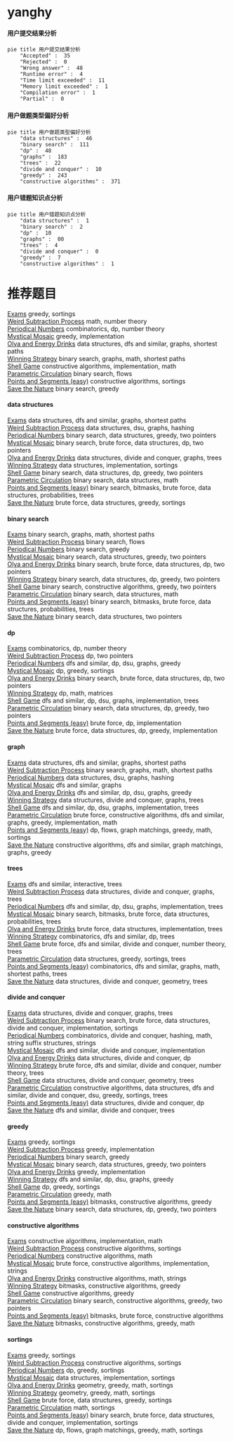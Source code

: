 # yanghy
<!-- tabs:start -->
#### **用户提交结果分析**

```mermaid
pie title 用户提交结果分析
    "Accepted" :  35
    "Rejected" :  0
    "Wrong answer" :  48
    "Runtime error" :  4
    "Time limit exceeded" :  11
    "Memory limit exceeded" :  1
    "Compilation error" :  1
    "Partial" :  0
```
#### **用户做题类型偏好分析**

```mermaid
pie title 用户做题类型偏好分析
    "data structures" :  46
    "binary search" :  111
    "dp" :  48
    "graphs" :  183
    "trees" :  22
    "divide and conquer" :  10
    "greedy" :  243
    "constructive algorithms" :  371
```
#### **用户错题知识点分析**

```mermaid
pie title 用户错题知识点分析
    "data structures" :  1
    "binary search" :  2
    "dp" :  10
    "graphs" :  00
    "trees" :  4
    "divide and conquer" :  0
    "greedy" :  7
    "constructive algorithms" :  1
```
<!-- tabs:end -->
# 推荐题目
[Exams](http://codeforces.com/problemset/problem/479/C)		greedy,
                        sortings		  
[Weird Subtraction Process](http://codeforces.com/problemset/problem/946/B)		math,
                        number theory		  
[Periodical Numbers](http://codeforces.com/problemset/problem/215/E)		combinatorics,
                        dp,
                        number theory		  
[Mystical Mosaic](http://codeforces.com/problemset/problem/924/A)		greedy,
                        implementation		  
[Olya and Energy Drinks](http://codeforces.com/problemset/problem/877/D)		data structures,
                        dfs and similar,
                        graphs,
                        shortest paths		  
[Winning Strategy](http://codeforces.com/problemset/problem/97/C)		binary search,
                        graphs,
                        math,
                        shortest paths		  
[Shell Game](http://codeforces.com/problemset/problem/777/A)		constructive algorithms,
                        implementation,
                        math		  
[Parametric Circulation](http://codeforces.com/problemset/problem/925/F)		binary search,
                        flows		  
[Points and Segments (easy)](http://codeforces.com/problemset/problem/430/A)		constructive algorithms,
                        sortings		  
[Save the Nature](https://codeforces.com/contest/1240/problem/A)		binary search,
                        greedy		  
<!-- tabs:start -->
#### **data structures**
[Exams](http://codeforces.com/problemset/problem/877/D)		data structures,
                        dfs and similar,
                        graphs,
                        shortest paths		  
[Weird Subtraction Process](http://codeforces.com/problemset/problem/1166/F)		data structures,
                        dsu,
                        graphs,
                        hashing		  
[Periodical Numbers](http://codeforces.com/problemset/problem/1041/C)		binary search,
                        data structures,
                        greedy,
                        two pointers		  
[Mystical Mosaic](http://codeforces.com/problemset/problem/466/C)		binary search,
                        brute force,
                        data structures,
                        dp,
                        two pointers		  
[Olya and Energy Drinks](http://codeforces.com/problemset/problem/757/G)		data structures,
                        divide and conquer,
                        graphs,
                        trees		  
[Winning Strategy](http://codeforces.com/problemset/problem/915/E)		data structures,
                        implementation,
                        sortings		  
[Shell Game](http://codeforces.com/problemset/problem/1492/C)		binary search,
                        data structures,
                        dp,
                        greedy,
                        two pointers		  
[Parametric Circulation](http://codeforces.com/problemset/problem/1490/G)		binary search,
                        data structures,
                        math		  
[Points and Segments (easy)](http://codeforces.com/problemset/problem/1479/D)		binary search,
                        bitmasks,
                        brute force,
                        data structures,
                        probabilities,
                        trees		  
[Save the Nature](http://codeforces.com/problemset/problem/1497/A)		brute force,
                        data structures,
                        greedy,
                        sortings		  
#### **binary search**
[Exams](http://codeforces.com/problemset/problem/97/C)		binary search,
                        graphs,
                        math,
                        shortest paths		  
[Weird Subtraction Process](http://codeforces.com/problemset/problem/925/F)		binary search,
                        flows		  
[Periodical Numbers](https://codeforces.com/contest/1240/problem/A)		binary search,
                        greedy		  
[Mystical Mosaic](http://codeforces.com/problemset/problem/1041/C)		binary search,
                        data structures,
                        greedy,
                        two pointers		  
[Olya and Energy Drinks](http://codeforces.com/problemset/problem/466/C)		binary search,
                        brute force,
                        data structures,
                        dp,
                        two pointers		  
[Winning Strategy](http://codeforces.com/problemset/problem/1492/C)		binary search,
                        data structures,
                        dp,
                        greedy,
                        two pointers		  
[Shell Game](http://codeforces.com/problemset/problem/1463/D)		binary search,
                        constructive algorithms,
                        greedy,
                        two pointers		  
[Parametric Circulation](http://codeforces.com/problemset/problem/1490/G)		binary search,
                        data structures,
                        math		  
[Points and Segments (easy)](http://codeforces.com/problemset/problem/1479/D)		binary search,
                        bitmasks,
                        brute force,
                        data structures,
                        probabilities,
                        trees		  
[Save the Nature](http://codeforces.com/problemset/problem/1436/E)		binary search,
                        data structures,
                        two pointers		  
#### **dp**
[Exams](http://codeforces.com/problemset/problem/215/E)		combinatorics,
                        dp,
                        number theory		  
[Weird Subtraction Process](http://codeforces.com/problemset/problem/264/D)		dp,
                        two pointers		  
[Periodical Numbers](http://codeforces.com/problemset/problem/650/C)		dfs and similar,
                        dp,
                        dsu,
                        graphs,
                        greedy		  
[Mystical Mosaic](http://codeforces.com/problemset/problem/747/D)		dp,
                        greedy,
                        sortings		  
[Olya and Energy Drinks](http://codeforces.com/problemset/problem/466/C)		binary search,
                        brute force,
                        data structures,
                        dp,
                        two pointers		  
[Winning Strategy](http://codeforces.com/problemset/problem/1474/F)		dp,
                        math,
                        matrices		  
[Shell Game](http://codeforces.com/problemset/problem/763/A)		dfs and similar,
                        dp,
                        dsu,
                        graphs,
                        implementation,
                        trees		  
[Parametric Circulation](http://codeforces.com/problemset/problem/1492/C)		binary search,
                        data structures,
                        dp,
                        greedy,
                        two pointers		  
[Points and Segments (easy)](https://codeforces.com/contest/1457/problem/C)		brute force,
                        dp,
                        implementation		  
[Save the Nature](http://codeforces.com/problemset/problem/1491/C)		brute force,
                        data structures,
                        dp,
                        greedy,
                        implementation		  
#### **graph**
[Exams](http://codeforces.com/problemset/problem/877/D)		data structures,
                        dfs and similar,
                        graphs,
                        shortest paths		  
[Weird Subtraction Process](http://codeforces.com/problemset/problem/97/C)		binary search,
                        graphs,
                        math,
                        shortest paths		  
[Periodical Numbers](http://codeforces.com/problemset/problem/1166/F)		data structures,
                        dsu,
                        graphs,
                        hashing		  
[Mystical Mosaic](http://codeforces.com/problemset/problem/915/D)		dfs and similar,
                        graphs		  
[Olya and Energy Drinks](http://codeforces.com/problemset/problem/650/C)		dfs and similar,
                        dp,
                        dsu,
                        graphs,
                        greedy		  
[Winning Strategy](http://codeforces.com/problemset/problem/757/G)		data structures,
                        divide and conquer,
                        graphs,
                        trees		  
[Shell Game](http://codeforces.com/problemset/problem/763/A)		dfs and similar,
                        dp,
                        dsu,
                        graphs,
                        implementation,
                        trees		  
[Parametric Circulation](http://codeforces.com/problemset/problem/1487/C)		brute force,
                        constructive algorithms,
                        dfs and similar,
                        graphs,
                        greedy,
                        implementation,
                        math		  
[Points and Segments (easy)](http://codeforces.com/problemset/problem/1437/C)		dp,
                        flows,
                        graph matchings,
                        greedy,
                        math,
                        sortings		  
[Save the Nature](http://codeforces.com/problemset/problem/1470/D)		constructive algorithms,
                        dfs and similar,
                        graph matchings,
                        graphs,
                        greedy		  
#### **trees**
[Exams](https://codeforces.com/contest/1074/problem/B)		dfs and similar,
                        interactive,
                        trees		  
[Weird Subtraction Process](http://codeforces.com/problemset/problem/757/G)		data structures,
                        divide and conquer,
                        graphs,
                        trees		  
[Periodical Numbers](http://codeforces.com/problemset/problem/763/A)		dfs and similar,
                        dp,
                        dsu,
                        graphs,
                        implementation,
                        trees		  
[Mystical Mosaic](http://codeforces.com/problemset/problem/1479/D)		binary search,
                        bitmasks,
                        brute force,
                        data structures,
                        probabilities,
                        trees		  
[Olya and Energy Drinks](http://codeforces.com/problemset/problem/1511/C)		brute force,
                        data structures,
                        implementation,
                        trees		  
[Winning Strategy](http://codeforces.com/problemset/problem/1499/F)		combinatorics,
                        dfs and similar,
                        dp,
                        trees		  
[Shell Game](http://codeforces.com/problemset/problem/1491/E)		brute force,
                        dfs and similar,
                        divide and conquer,
                        number theory,
                        trees		  
[Parametric Circulation](http://codeforces.com/problemset/problem/1466/D)		data structures,
                        greedy,
                        sortings,
                        trees		  
[Points and Segments (easy)](http://codeforces.com/problemset/problem/1495/D)		combinatorics,
                        dfs and similar,
                        graphs,
                        math,
                        shortest paths,
                        trees		  
[Save the Nature](http://codeforces.com/problemset/problem/1303/G)		data structures,
                        divide and conquer,
                        geometry,
                        trees		  
#### **divide and conquer**
[Exams](http://codeforces.com/problemset/problem/757/G)		data structures,
                        divide and conquer,
                        graphs,
                        trees		  
[Weird Subtraction Process](http://codeforces.com/problemset/problem/1461/D)		binary search,
                        brute force,
                        data structures,
                        divide and conquer,
                        implementation,
                        sortings		  
[Periodical Numbers](http://codeforces.com/problemset/problem/1466/G)		combinatorics,
                        divide and conquer,
                        hashing,
                        math,
                        string suffix structures,
                        strings		  
[Mystical Mosaic](http://codeforces.com/problemset/problem/1490/D)		dfs and similar,
                        divide and conquer,
                        implementation		  
[Olya and Energy Drinks](https://codeforces.com/contest/1483/problem/C)		data structures,
                        divide and conquer,
                        dp		  
[Winning Strategy](http://codeforces.com/problemset/problem/1491/E)		brute force,
                        dfs and similar,
                        divide and conquer,
                        number theory,
                        trees		  
[Shell Game](http://codeforces.com/problemset/problem/1303/G)		data structures,
                        divide and conquer,
                        geometry,
                        trees		  
[Parametric Circulation](http://codeforces.com/problemset/problem/1494/D)		constructive algorithms,
                        data structures,
                        dfs and similar,
                        divide and conquer,
                        dsu,
                        greedy,
                        sortings,
                        trees		  
[Points and Segments (easy)](http://codeforces.com/problemset/problem/1482/E)		data structures,
                        divide and conquer,
                        dp		  
[Save the Nature](http://codeforces.com/problemset/problem/566/C)		dfs and similar,
                        divide and conquer,
                        trees		  
#### **greedy**
[Exams](http://codeforces.com/problemset/problem/479/C)		greedy,
                        sortings		  
[Weird Subtraction Process](http://codeforces.com/problemset/problem/924/A)		greedy,
                        implementation		  
[Periodical Numbers](https://codeforces.com/contest/1240/problem/A)		binary search,
                        greedy		  
[Mystical Mosaic](http://codeforces.com/problemset/problem/1041/C)		binary search,
                        data structures,
                        greedy,
                        two pointers		  
[Olya and Energy Drinks](http://codeforces.com/problemset/problem/37/B)		greedy,
                        implementation		  
[Winning Strategy](http://codeforces.com/problemset/problem/650/C)		dfs and similar,
                        dp,
                        dsu,
                        graphs,
                        greedy		  
[Shell Game](http://codeforces.com/problemset/problem/747/D)		dp,
                        greedy,
                        sortings		  
[Parametric Circulation](http://codeforces.com/problemset/problem/1163/A)		greedy,
                        math		  
[Points and Segments (easy)](http://codeforces.com/problemset/problem/1463/B)		bitmasks,
                        constructive algorithms,
                        greedy		  
[Save the Nature](http://codeforces.com/problemset/problem/1492/C)		binary search,
                        data structures,
                        dp,
                        greedy,
                        two pointers		  
#### **constructive algorithms**
[Exams](http://codeforces.com/problemset/problem/777/A)		constructive algorithms,
                        implementation,
                        math		  
[Weird Subtraction Process](http://codeforces.com/problemset/problem/430/A)		constructive algorithms,
                        sortings		  
[Periodical Numbers](http://codeforces.com/problemset/problem/509/D)		constructive algorithms,
                        math		  
[Mystical Mosaic](http://codeforces.com/problemset/problem/725/C)		brute force,
                        constructive algorithms,
                        implementation,
                        strings		  
[Olya and Energy Drinks](http://codeforces.com/problemset/problem/1158/B)		constructive algorithms,
                        math,
                        strings		  
[Winning Strategy](http://codeforces.com/problemset/problem/1463/B)		bitmasks,
                        constructive algorithms,
                        greedy		  
[Shell Game](http://codeforces.com/problemset/problem/1493/A)		constructive algorithms,
                        greedy		  
[Parametric Circulation](http://codeforces.com/problemset/problem/1463/D)		binary search,
                        constructive algorithms,
                        greedy,
                        two pointers		  
[Points and Segments (easy)](https://codeforces.com/contest/1456/problem/B)		bitmasks,
                        brute force,
                        constructive algorithms		  
[Save the Nature](http://codeforces.com/problemset/problem/1492/D)		bitmasks,
                        constructive algorithms,
                        greedy,
                        math		  
#### **sortings**
[Exams](http://codeforces.com/problemset/problem/479/C)		greedy,
                        sortings		  
[Weird Subtraction Process](http://codeforces.com/problemset/problem/430/A)		constructive algorithms,
                        sortings		  
[Periodical Numbers](http://codeforces.com/problemset/problem/747/D)		dp,
                        greedy,
                        sortings		  
[Mystical Mosaic](http://codeforces.com/problemset/problem/915/E)		data structures,
                        implementation,
                        sortings		  
[Olya and Energy Drinks](https://codeforces.com/contest/1496/problem/C)		geometry,
                        greedy,
                        math,
                        sortings		  
[Winning Strategy](http://codeforces.com/problemset/problem/1495/A)		geometry,
                        greedy,
                        math,
                        sortings		  
[Shell Game](http://codeforces.com/problemset/problem/1497/A)		brute force,
                        data structures,
                        greedy,
                        sortings		  
[Parametric Circulation](http://codeforces.com/problemset/problem/1427/A)		math,
                        sortings		  
[Points and Segments (easy)](http://codeforces.com/problemset/problem/1461/D)		binary search,
                        brute force,
                        data structures,
                        divide and conquer,
                        implementation,
                        sortings		  
[Save the Nature](http://codeforces.com/problemset/problem/1437/C)		dp,
                        flows,
                        graph matchings,
                        greedy,
                        math,
                        sortings		  
<!-- tabs:end -->
